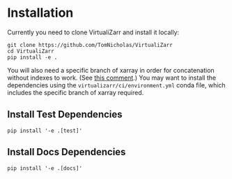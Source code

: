 # Installation

Currently you need to clone VirtualiZarr and install it locally:

```shell
git clone https://github.com/TomNicholas/VirtualiZarr
cd VirtualiZarr
pip install -e .
```

You will also need a specific branch of xarray in order for concatenation without indexes to work. (See [this comment](https://github.com/TomNicholas/VirtualiZarr/issues/14#issuecomment-2018369470).) You may want to install the dependencies using the `virtualizarr/ci/environment.yml` conda file, which includes the specific branch of xarray required.


## Install Test Dependencies

```shell
pip install '-e .[test]'
```


## Install Docs Dependencies

```shell
pip install '-e .[docs]'
```
